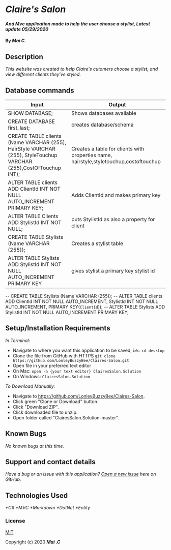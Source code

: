 # _Claire's Salon_

#### _And Mvc application made to help the user choose a stylist, Latest update 05/29/2020_

#### By _**Mai C.**_



## Description

_This website was created to help Claire's cutomers choose a stylist, and view different clients they've styled._

## Database commands

| Input | Output |
|---|---|
|SHOW DATABASE; |Shows databases available|
|CREATE DATABASE first_last;|creates database/schema |
|CREATE TABLE clients (Name VARCHAR (255), HairStyle VARCHAR (255), StyleTouchup VARCHAR (255),CostOfTouchup INT); | Creates a table for clients with properties name, hairstyle,styletouchup,costoftouchup|
|ALTER TABLE clients ADD ClientId INT NOT NULL AUTO_INCREMENT PRIMARY KEY; |Adds ClientId and makes primary key|
|ALTER TABLE Clients ADD StylistId INT NOT NULL;|puts StylistId as also a property for client|
|CREATE TABLE Stylists (Name VARCHAR (255));|Creates a stylist table|
|ALTER TABLE Stylists ADD StylistId INT NOT NULL AUTO_INCREMENT PRIMARY KEY| gives stylist a primary key stylist id|


--  CREATE TABLE Stylists (Name VARCHAR (255));
-- ALTER TABLE clients ADD ClientId INT NOT NULL AUTO_INCREMENT, StylistId INT NOT NULL AUTO_INCREMENT, PRIMARY KEY(`ClientId`)); 
--  ALTER TABLE Stylists ADD StylistId INT NOT NULL AUTO_INCREMENT PRIMARY KEY; 

## Setup/Installation Requirements

_In Terminal:_

* Navigate to where you want this application to be saved, i.e.:
```cd desktop```
* Clone the file from GitHub with HTTPS
```git clone https://github.com/LonleyBuzzyBee/Claires-Salon.git```
* Open file in your preferred text editor
* On Mac: ```open -a {your text editor} ClairesSalon.Solution```
* On Windows: ```ClairesSalon.Solution```

_To Download Manually:_

* Navigate to https://github.com/LonleyBuzzyBee/Claires-Salon.
* Click green "Clone or Download" button.
* Click "Download ZIP".
* Click downloaded file to unzip.
* Open folder called "ClairesSalon.Solution-master".


## Known Bugs

_No known bugs at this time._

## Support and contact details

_Have a bug or an issue with this application? [Open a new issue](https://github.com/LonleyBuzzyBee/Claires-Salon/issues) here on GitHub._

## Technologies Used

_*C#_
_*MVC_
_*Markdown_
_*DotNet_
_*Entity_

### License

[MIT](https://choosealicense.com/licenses/mit/)

Copyright (c) 2020 **_Mai .C_**